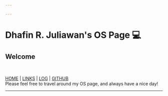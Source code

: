 ```yaml
---

---
```

# Dhafin R. Juliawan's OS Page 💻
## Welcome
<br>

[HOME](.) | [LINKS](https://dhafinn.github.io/os222/LINKS/) | [LOG](TXT/mylog.txt) | [GITHUB](https://github.com/dhafinn/os222)
<br>
Please feel free to travel around my OS page, and always have a nice day!
<br>
<hr>

